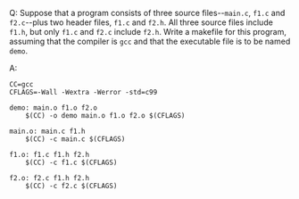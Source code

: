 Q: Suppose that a program consists of three source files--`main.c`, `f1.c` and
`f2.c`--plus two header files, `f1.c` and `f2.h`. All three source files include
`f1.h`, but only `f1.c` and `f2.c` include `f2.h`. Write a makefile for this
program, assuming that the compiler is `gcc` and that the executable file is to
be named `demo`.

A:

```make
CC=gcc
CFLAGS=-Wall -Wextra -Werror -std=c99

demo: main.o f1.o f2.o
	$(CC) -o demo main.o f1.o f2.o $(CFLAGS)

main.o: main.c f1.h
	$(CC) -c main.c $(CFLAGS)

f1.o: f1.c f1.h f2.h
	$(CC) -c f1.c $(CFLAGS)

f2.o: f2.c f1.h f2.h
	$(CC) -c f2.c $(CFLAGS)
```
